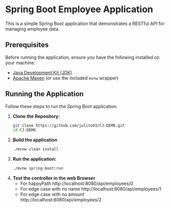 # Spring Boot Employee Application

This is a simple Spring Boot application that demonstrates a RESTful API for managing employee data.

## Prerequisites

Before running the application, ensure you have the following installed on your machine:

- [Java Development Kit (JDK)](https://adoptopenjdk.net/)
- [Apache Maven](https://maven.apache.org/) (or use the included `mvnw` wrapper)

## Running the Application

Follow these steps to run the Spring Boot application:

1. **Clone the Repository:**
   ```bash
   git clone https://github.com/julito93/CJ-DEMO.git
   cd CJ-DEMO
   
2. **Build the application**
   ```bash 
   ./mvnw clean install
   
3. **Run the application:**
   ```bash 
   ./mvnw spring-boot:run
   
3. **Test the controller in the web Browser**
   * For happyPath http://localhost:8080/api/employees/0
   * For edge case with no name http://localhost:8080/api/employees/1
   * For edge case with no amount http://localhost:8080/api/employees/2